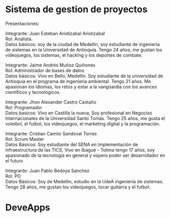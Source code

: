 # Sistema de gestion de proyectos
Presentaciones: <br>

Integrante: Juan Esteban Aristizabal Aristizabal<br>
Rol: Analista.<br>
Datos básicos: soy de la ciudad de Medellín, soy estudiante de ingenieria de sistemas en la Universidad de Antioquia. Tengo 24 años, me gustan los videojuegos, los sistemas, el hacking y los deportes de combate.

Integrante: Jaime Andrés Muñoz Quiñones<br>
Rol: Administrador de bases de datos<br>
Datos básicos: Vivo en Bello, Medellín. Soy estudiante de la universidad de Antioquia
en el programa de ingeniería ambiental. Tengo 21 años. Me apasionan los idiomas, los retos
y estar a la vangüardia con los avances científicos y tecnológicos.

Integrante: Jhon Alexander Castro Castaño <br>
Rol: Programador <br>
Datos basicos: Vivo en Castilla la nueva, Soy profesional en Negocios Internacionales de la Universidad Santo Tomás.
Tengo 25 años, me gusta el voleibol, el futbol, los videojuegos, el marketing digital y la programación.

Integrante: Cristian Camilo Sandoval Torres <br>
Rol: Scrum Master <br>
Datos Básicos: Soy estudiante del SENA en Implementación de Infraestructura de las TICS, Vivo en Ibagué - Tolima tengo 17 años, soy apasionado de la tecnología en general y espero poder ser desarrollador en el futuro

Integrante: Juan Pablo Bedoya Sanchez <br>
Rol: PO <br>
Datos Básicos: Soy de Medellín, estudio en la UdeA ingeniería de sistemas. Tengo 28 años, me gustan los videojuegos, tocar guitarra y el futbol.
# DeveApps
